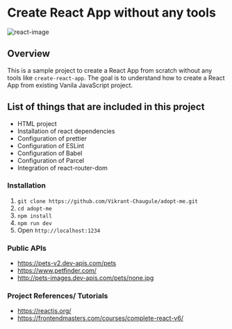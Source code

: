 # Create React App without any tools

<img src="https://blog.logrocket.com/wp-content/uploads/2020/02/reactnativesinglethread.png" alt="react-image"/>

## Overview

This is a sample project to create a React App from scratch without any tools like `create-react-app`. The goal is to understand how to create a React App from existing Vanila JavaScript project.

## List of things that are included in this project

- HTML project
- Installation of react dependencies
- Configuration of prettier
- Configuration of ESLint
- Configuration of Babel
- Configuration of Parcel
- Integration of react-router-dom

### Installation

1. `git clone https://github.com/Vikrant-Chaugule/adopt-me.git`
2. `cd adopt-me`
3. `npm install`
4. `npm run dev`
5. Open `http://localhost:1234`

### Public APIs

- https://pets-v2.dev-apis.com/pets
- https://www.petfinder.com/
- http://pets-images.dev-apis.com/pets/none.jpg

### Project References/ Tutorials

- https://reactjs.org/
- https://frontendmasters.com/courses/complete-react-v6/
